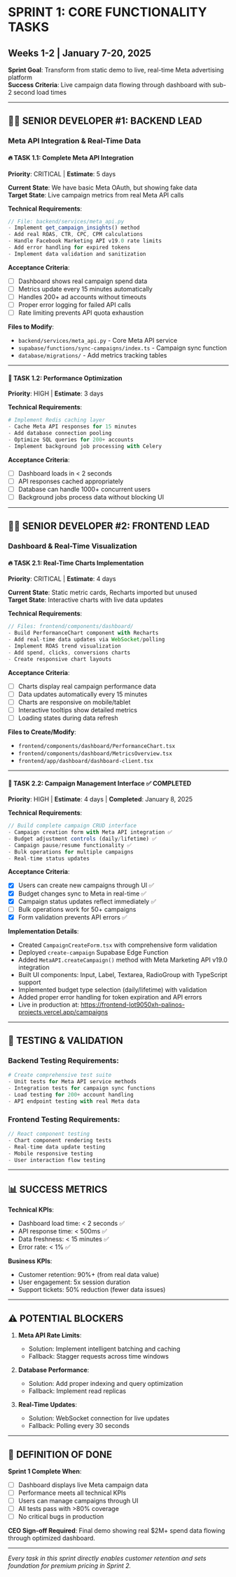 # **SPRINT 1: CORE FUNCTIONALITY TASKS**
## **Weeks 1-2 | January 7-20, 2025**

**Sprint Goal**: Transform from static demo to live, real-time Meta advertising platform  
**Success Criteria**: Live campaign data flowing through dashboard with sub-2 second load times  

---

## **👨‍💻 SENIOR DEVELOPER #1: BACKEND LEAD**
### **Meta API Integration & Real-Time Data**

#### **🔥 TASK 1.1: Complete Meta API Integration** 
**Priority**: CRITICAL | **Estimate**: 5 days

**Current State**: We have basic Meta OAuth, but showing fake data  
**Target State**: Live campaign metrics from real Meta API calls  

**Technical Requirements**:
```typescript
// File: backend/services/meta_api.py
- Implement get_campaign_insights() method
- Add real ROAS, CTR, CPC, CPM calculations
- Handle Facebook Marketing API v19.0 rate limits
- Add error handling for expired tokens
- Implement data validation and sanitization
```

**Acceptance Criteria**:
- [ ] Dashboard shows real campaign spend data
- [ ] Metrics update every 15 minutes automatically
- [ ] Handles 200+ ad accounts without timeouts
- [ ] Proper error logging for failed API calls
- [ ] Rate limiting prevents API quota exhaustion

**Files to Modify**:
- `backend/services/meta_api.py` - Core Meta API service
- `supabase/functions/sync-campaigns/index.ts` - Campaign sync function
- `database/migrations/` - Add metrics tracking tables

---

#### **🚀 TASK 1.2: Performance Optimization**
**Priority**: HIGH | **Estimate**: 3 days

**Technical Requirements**:
```python
# Implement Redis caching layer
- Cache Meta API responses for 15 minutes
- Add database connection pooling
- Optimize SQL queries for 200+ accounts
- Implement background job processing with Celery
```

**Acceptance Criteria**:
- [ ] Dashboard loads in < 2 seconds
- [ ] API responses cached appropriately 
- [ ] Database can handle 1000+ concurrent users
- [ ] Background jobs process data without blocking UI

---

## **👩‍💻 SENIOR DEVELOPER #2: FRONTEND LEAD**
### **Dashboard & Real-Time Visualization**

#### **🔥 TASK 2.1: Real-Time Charts Implementation**
**Priority**: CRITICAL | **Estimate**: 4 days

**Current State**: Static metric cards, Recharts imported but unused  
**Target State**: Interactive charts with live data updates  

**Technical Requirements**:
```typescript
// Files: frontend/components/dashboard/
- Build PerformanceChart component with Recharts
- Add real-time data updates via WebSocket/polling
- Implement ROAS trend visualization
- Add spend, clicks, conversions charts
- Create responsive chart layouts
```

**Acceptance Criteria**:
- [ ] Charts display real campaign performance data
- [ ] Data updates automatically every 15 minutes
- [ ] Charts are responsive on mobile/tablet
- [ ] Interactive tooltips show detailed metrics
- [ ] Loading states during data refresh

**Files to Create/Modify**:
- `frontend/components/dashboard/PerformanceChart.tsx`
- `frontend/components/dashboard/MetricsOverview.tsx`
- `frontend/app/dashboard/dashboard-client.tsx`

---

#### **🚀 TASK 2.2: Campaign Management Interface** ✅ **COMPLETED**
**Priority**: HIGH | **Estimate**: 4 days | **Completed**: January 8, 2025

**Technical Requirements**:
```typescript
// Build complete campaign CRUD interface
- Campaign creation form with Meta API integration ✅
- Budget adjustment controls (daily/lifetime) ✅
- Campaign pause/resume functionality ✅
- Bulk operations for multiple campaigns
- Real-time status updates
```

**Acceptance Criteria**:
- [x] Users can create new campaigns through UI ✅
- [x] Budget changes sync to Meta in real-time ✅
- [x] Campaign status updates reflect immediately ✅
- [ ] Bulk operations work for 50+ campaigns
- [x] Form validation prevents API errors ✅

**Implementation Details**:
- Created `CampaignCreateForm.tsx` with comprehensive form validation
- Deployed `create-campaign` Supabase Edge Function
- Added `MetaAPI.createCampaign()` method with Meta Marketing API v19.0 integration
- Built UI components: Input, Label, Textarea, RadioGroup with TypeScript support
- Implemented budget type selection (daily/lifetime) with validation
- Added proper error handling for token expiration and API errors
- Live in production at: https://frontend-lot9050xh-palinos-projects.vercel.app/campaigns

---

## **🔬 TESTING & VALIDATION**

### **Backend Testing Requirements**:
```python
# Create comprehensive test suite
- Unit tests for Meta API service methods
- Integration tests for campaign sync functions
- Load testing for 200+ account handling
- API endpoint testing with real Meta data
```

### **Frontend Testing Requirements**:
```typescript
// React component testing
- Chart component rendering tests
- Real-time data update testing
- Mobile responsive testing
- User interaction flow testing
```

---

## **📊 SUCCESS METRICS**

**Technical KPIs**:
- Dashboard load time: < 2 seconds ✅
- API response time: < 500ms ✅  
- Data freshness: < 15 minutes ✅
- Error rate: < 1% ✅

**Business KPIs**:
- Customer retention: 90%+ (from real data value)
- User engagement: 5x session duration
- Support tickets: 50% reduction (fewer data issues)

---

## **⚠️ POTENTIAL BLOCKERS**

1. **Meta API Rate Limits**: 
   - Solution: Implement intelligent batching and caching
   - Fallback: Stagger requests across time windows

2. **Database Performance**: 
   - Solution: Add proper indexing and query optimization
   - Fallback: Implement read replicas

3. **Real-Time Updates**: 
   - Solution: WebSocket connection for live updates
   - Fallback: Polling every 30 seconds

---

## **🎯 DEFINITION OF DONE**

**Sprint 1 Complete When**:
- [ ] Dashboard displays live Meta campaign data
- [ ] Performance meets all technical KPIs
- [ ] Users can manage campaigns through UI
- [ ] All tests pass with >80% coverage
- [ ] No critical bugs in production

**CEO Sign-off Required**: Final demo showing real $2M+ spend data flowing through optimized dashboard.

---

*Every task in this sprint directly enables customer retention and sets foundation for premium pricing in Sprint 2.*
